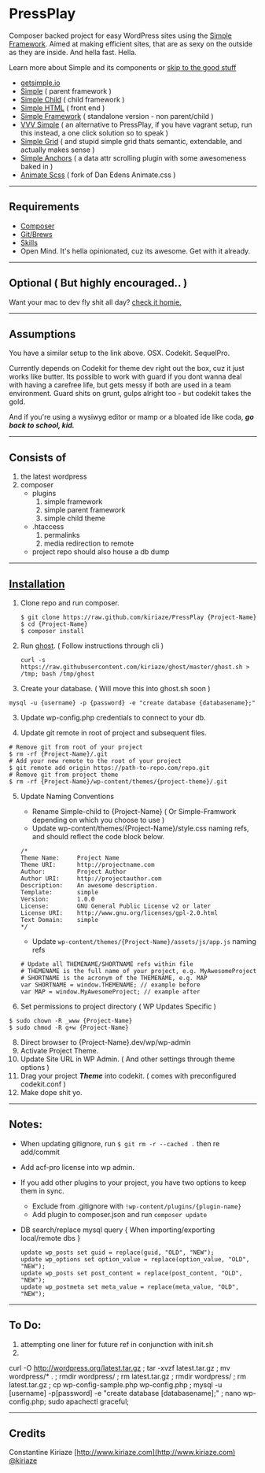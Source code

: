 # PressPlay

Composer backed project for easy WordPress sites using the [Simple Framework](http://getsimple.io/). Aimed at making efficient sites, that are as sexy on the outside as they are inside. And hella fast. Hella.

Learn more about Simple and its components or [skip to the good stuff](#installation)

- [getsimple.io](http://getsimple.io)
- [Simple](https://github.com/kiriaze/simple) ( parent framework )
- [Simple Child](https://github.com/kiriaze/simple-child) ( child framework )
- [Simple HTML](https://github.com/kiriaze/simple-html) ( front end )
- [Simple Framework](https://github.com/kiriaze/simple-framework) ( standalone version - non parent/child )
- [VVV Simple](https://github.com/kiriaze/vvv-simple) ( an alternative to PressPlay, if you have vagrant setup, run this instead, a one click solution so to speak )
- [Simple Grid](https://github.com/kiriaze/Simple-Grid) ( and stupid simple grid thats semantic, extendable, and actually makes sense )
- [Simple Anchors](https://github.com/kiriaze/SimpleAnchors) ( a data attr scrolling plugin with some awesomeness baked in )
- [Animate Scss](https://github.com/kiriaze/animate.scss) ( fork of Dan Edens Animate.css )

---

## Requirements
- [Composer](http://getcomposer.org/)
- [Git/Brews](http://brew.sh/)
- [Skills](http://bringvictory.com/)
- Open Mind. It's hella opinionated, cuz its awesome. Get with it already.

---

## Optional ( But highly encouraged.. )
Want your mac to dev fly shit all day? [check it homie.](https://github.com/kiriaze/mac-dev-env)

---

## Assumptions
You have a similar setup to the link above. OSX. Codekit. SequelPro.

Currently depends on Codekit for theme dev right out the box, cuz it just works like butter. Its possible to work with guard if you dont wanna deal with having a carefree life, but gets messy if both are used in a team environment. Guard shits on grunt, gulps alright too - but codekit takes the gold.

And if you're using a wysiwyg editor or mamp or a bloated ide like coda, **_go back to school, kid._**

---

## Consists of
1. the latest wordpress
2. composer
    * plugins
        1. simple framework
        2. simple parent framework
        3. simple child theme
    * .htaccess
        1. permalinks
        2. media redirection to remote
    * project repo should also house a db dump

---

## [Installation](id:installation)

1. Clone repo and run composer.
	```
    $ git clone https://raw.github.com/kiriaze/PressPlay {Project-Name}
    $ cd {Project-Name}
    $ composer install
    ```

1. Run [ghost](https://github.com/kiriaze/ghost). ( Follow instructions through cli )
    ```
    curl -s https://raw.githubusercontent.com/kiriaze/ghost/master/ghost.sh > /tmp; bash /tmp/ghost
	```

2. Create your database. ( Will move this into ghost.sh soon )
  ```
  mysql -u {username} -p {password} -e "create database {databasename};"
  ```

3. Update wp-config.php credentials to connect to your db.

4. Update git remote in root of project and subsequent files.
  ```
  # Remove git from root of your project
  $ rm -rf {Project-Name}/.git
  # Add your new remote to the root of your project
  $ git remote add origin https://path-to-repo.com/repo.git
  # Remove git from project theme
  $ rm -rf {Project-Name}/wp-content/themes/{project-theme}/.git
  ```

5. Update Naming Conventions
    * Rename Simple-child to {Project-Name} ( Or Simple-Framwork depending on which you choose to use )
    * Update wp-content/themes/{Project-Name}/style.css naming refs, and should reflect the code block below.
    ```
    /*
    Theme Name:  	Project Name
    Theme URI:  	http://projectname.com
    Author:  		Project Author
    Author URI:  	http://projectauthor.com
    Description:  	An awesome description.
    Template:       simple
    Version:  		1.0.0
    License: 		GNU General Public License v2 or later
    License URI: 	http://www.gnu.org/licenses/gpl-2.0.html
    Text Domain: 	simple
    */
    ```
    * Update `wp-content/themes/{Project-Name}/assets/js/app.js` naming refs
    ```
    # Update all THEMENAME/SHORTNAME refs within file
    # THEMENAME is the full name of your project, e.g. MyAwesomeProject
    # SHORTNAME is the acronym of the THEMENAME, e.g. MAP
    var SHORTNAME = window.THEMENAME; // example before
    var MAP = window.MyAwesomeProject; // example after
    ```

7. Set permissions to project directory ( WP Updates Specific )
  ```
  $ sudo chown -R _www {Project-Name}
  $ sudo chmod -R g+w {Project-Name}
  ```

8. Direct browser to {Project-Name}.dev/wp/wp-admin
9. Activate Project Theme.
10. Update Site URL in WP Admin. ( And other settings through theme options )
11. Drag your project _**Theme**_ into codekit. ( comes with preconfigured codekit.conf )
12. Make dope shit yo.

---

## Notes:
* When updating gitignore, run `$ git rm -r --cached .` then re add/commit
* Add acf-pro license into wp admin.
* If you add other plugins to your project, you have two options to keep them in sync.
	* Exclude from .gitignore with `!wp-content/plugins/{plugin-name}`
	* Add plugin to composer.json and run `composer update`

* DB search/replace mysql query { When importing/exporting local/remote dbs }
    ```
    update wp_posts set guid = replace(guid, "OLD", "NEW");
    update wp_options set option_value = replace(option_value, "OLD", "NEW");
    update wp_posts set post_content = replace(post_content, "OLD", "NEW");
    update wp_postmeta set meta_value = replace(meta_value, "OLD", "NEW");
    ```

---

## To Do:
1. attempting one liner for future ref in conjunction with init.sh
2. 
curl -O http://wordpress.org/latest.tar.gz ; tar -xvzf latest.tar.gz ; mv wordpress/* . ; rmdir wordpress/ ; rm latest.tar.gz ; rmdir wordpress/ ; rm latest.tar.gz ; cp wp-config-sample.php wp-config.php ; mysql -u [username] -p[password] -e "create database [databasename];" ; nano wp-config.php; sudo apachectl graceful;

---

## Credits

Constantine Kiriaze
[http://www.kiriaze.com](http://www.kiriaze.com)
[@kiriaze](https://twitter.com/kiriaze)
